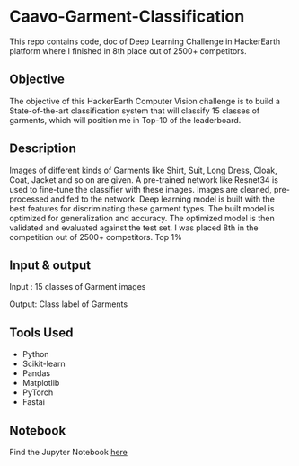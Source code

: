 # Caavo-Garment-Classification
This repo contains code, doc of Deep Learning Challenge in HackerEarth platform where I finished in 8th place out of 2500+ competitors.

## Objective

The objective of this HackerEarth Computer Vision challenge is to build a State-of-the-art classification system that will classify 15 classes of garments, which will position me in Top-10 of the leaderboard.

## Description

Images of different kinds of Garments like Shirt, Suit, Long Dress, Cloak, Coat, Jacket and so on are given. A pre-trained network like Resnet34 is used to fine-tune the classifier with these images. Images are cleaned, pre-processed and fed to the network. Deep learning model is built with the best features for discriminating these garment types. The built model is optimized for generalization and accuracy. The optimized model is then validated and evaluated against the test set. I was placed 8th in the competition out of 2500+ competitors. Top 1%

## Input & output

Input : 15 classes of Garment images

Output: Class label of Garments

## Tools Used
* Python
* Scikit-learn
* Pandas
* Matplotlib
* PyTorch
* Fastai

## Notebook
Find the Jupyter Notebook [here](https://github.com/subashgandyer/Caavo-Garment-Classification/blob/master/Caavo-2.ipynb)
